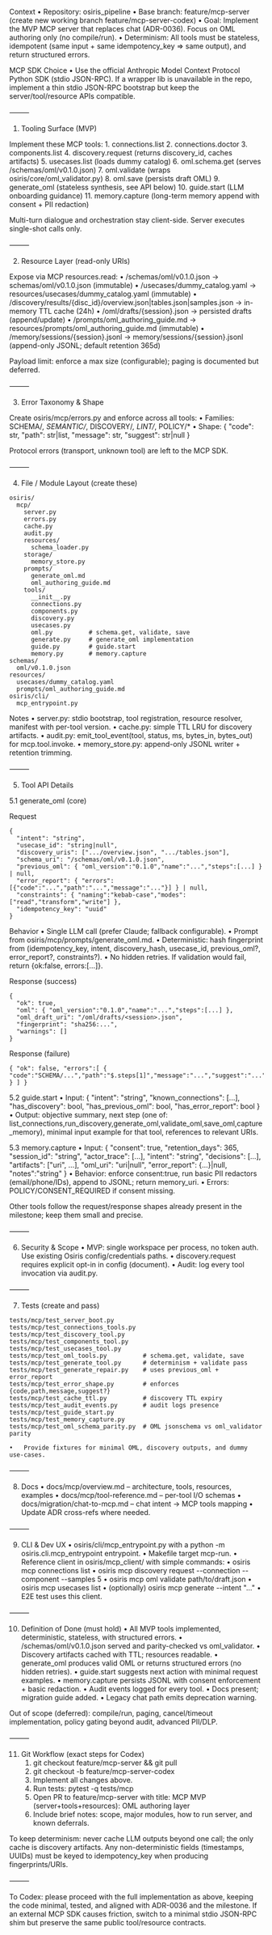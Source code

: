 Context
• Repository: osiris_pipeline
• Base branch: feature/mcp-server (create new working branch feature/mcp-server-codex)
• Goal: Implement the MVP MCP server that replaces chat (ADR-0036). Focus on OML authoring only (no compile/run).
• Determinism: All tools must be stateless, idempotent (same input + same idempotency_key ⇒ same output), and return structured errors.

MCP SDK Choice
• Use the official Anthropic Model Context Protocol Python SDK (stdio JSON-RPC). If a wrapper lib is unavailable in the repo, implement a thin stdio JSON-RPC bootstrap but keep the server/tool/resource APIs compatible.

⸻

1. Tooling Surface (MVP)

Implement these MCP tools: 1. connections.list 2. connections.doctor 3. components.list 4. discovery.request (returns discovery_id, caches artifacts) 5. usecases.list (loads dummy catalog) 6. oml.schema.get (serves /schemas/oml/v0.1.0.json) 7. oml.validate (wraps osiris/core/oml_validator.py) 8. oml.save (persists draft OML) 9. generate_oml (stateless synthesis, see API below) 10. guide.start (LLM onboarding guidance) 11. memory.capture (long-term memory append with consent + PII redaction)

Multi-turn dialogue and orchestration stay client-side. Server executes single-shot calls only.

⸻

2. Resource Layer (read-only URIs)

Expose via MCP resources.read:
• /schemas/oml/v0.1.0.json → schemas/oml/v0.1.0.json (immutable)
• /usecases/dummy_catalog.yaml → resources/usecases/dummy_catalog.yaml (immutable)
• /discovery/results/{disc_id}/overview.json|tables.json|samples.json → in-memory TTL cache (24h)
• /oml/drafts/{session}.json → persisted drafts (append/update)
• /prompts/oml_authoring_guide.md → resources/prompts/oml_authoring_guide.md (immutable)
• /memory/sessions/{session}.jsonl → memory/sessions/{session}.jsonl (append-only JSONL; default retention 365d)

Payload limit: enforce a max size (configurable); paging is documented but deferred.

⸻

3. Error Taxonomy & Shape

Create osiris/mcp/errors.py and enforce across all tools:
• Families: SCHEMA/_, SEMANTIC/_, DISCOVERY/_, LINT/_, POLICY/\*
• Shape: { "code": str, "path": str|list, "message": str, "suggest": str|null }

Protocol errors (transport, unknown tool) are left to the MCP SDK.

⸻

4. File / Module Layout (create these)

```
osiris/
  mcp/
    server.py
    errors.py
    cache.py
    audit.py
    resources/
      schema_loader.py
    storage/
      memory_store.py
    prompts/
      generate_oml.md
      oml_authoring_guide.md
    tools/
      __init__.py
      connections.py
      components.py
      discovery.py
      usecases.py
      oml.py          # schema.get, validate, save
      generate.py     # generate_oml implementation
      guide.py        # guide.start
      memory.py       # memory.capture
schemas/
  oml/v0.1.0.json
resources/
  usecases/dummy_catalog.yaml
  prompts/oml_authoring_guide.md
osiris/cli/
  mcp_entrypoint.py
```

Notes
• server.py: stdio bootstrap, tool registration, resource resolver, manifest with per-tool version.
• cache.py: simple TTL LRU for discovery artifacts.
• audit.py: emit_tool_event(tool, status, ms, bytes_in, bytes_out) for mcp.tool.invoke.
• memory_store.py: append-only JSONL writer + retention trimming.

⸻

5. Tool API Details

5.1 generate_oml (core)

Request

```
{
  "intent": "string",
  "usecase_id": "string|null",
  "discovery_uris": [".../overview.json", ".../tables.json"],
  "schema_uri": "/schemas/oml/v0.1.0.json",
  "previous_oml": { "oml_version":"0.1.0","name":"...","steps":[...] } | null,
  "error_report": { "errors":[{"code":"...","path":"...","message":"..."}] } | null,
  "constraints": { "naming":"kebab-case","modes":["read","transform","write"] },
  "idempotency_key": "uuid"
}
```

Behavior
• Single LLM call (prefer Claude; fallback configurable).
• Prompt from osiris/mcp/prompts/generate_oml.md.
• Deterministic: hash fingerprint from (idempotency_key, intent, discovery_hash, usecase_id, previous_oml?, error_report?, constraints?).
• No hidden retries. If validation would fail, return {ok:false, errors:[…]}.

Response (success)

```
{
  "ok": true,
  "oml": { "oml_version":"0.1.0","name":"...","steps":[...] },
  "oml_draft_uri": "/oml/drafts/<session>.json",
  "fingerprint": "sha256:...",
  "warnings": []
}
```

Response (failure)

```
{ "ok": false, "errors":[ { "code":"SCHEMA/...","path":"$.steps[1]","message":"...","suggest":"..." } ] }
```

5.2 guide.start
• Input: { "intent": "string", "known_connections": [...], "has_discovery": bool, "has_previous_oml": bool, "has_error_report": bool }
• Output: objective summary, next step (one of: list_connections,run_discovery,generate_oml,validate_oml,save_oml,capture_memory), minimal input example for that tool, references to relevant URIs.

5.3 memory.capture
• Input: { "consent": true, "retention_days": 365, "session_id": "string", "actor_trace": [...], "intent": "string", "decisions": [...], "artifacts": ["uri", ...], "oml_uri": "uri|null", "error_report": {...}|null, "notes":"string" }
• Behavior: enforce consent:true, run basic PII redactors (email/phone/IDs), append to JSONL; return memory_uri.
• Errors: POLICY/CONSENT_REQUIRED if consent missing.

Other tools follow the request/response shapes already present in the milestone; keep them small and precise.

⸻

6. Security & Scope
   • MVP: single workspace per process, no token auth. Use existing Osiris config/credentials paths.
   • discovery.request requires explicit opt-in in config (document).
   • Audit: log every tool invocation via audit.py.

⸻

7. Tests (create and pass)

```
tests/mcp/test_server_boot.py
tests/mcp/test_connections_tools.py
tests/mcp/test_discovery_tool.py
tests/mcp/test_components_tool.py
tests/mcp/test_usecases_tool.py
tests/mcp/test_oml_tools.py          # schema.get, validate, save
tests/mcp/test_generate_tool.py      # determinism + validate pass
tests/mcp/test_generate_repair.py    # uses previous_oml + error_report
tests/mcp/test_error_shape.py        # enforces {code,path,message,suggest?}
tests/mcp/test_cache_ttl.py          # discovery TTL expiry
tests/mcp/test_audit_events.py       # audit logs presence
tests/mcp/test_guide_start.py
tests/mcp/test_memory_capture.py
tests/mcp/test_oml_schema_parity.py  # OML jsonschema vs oml_validator parity
```

    •	Provide fixtures for minimal OML, discovery outputs, and dummy use-cases.

⸻

8. Docs
   • docs/mcp/overview.md – architecture, tools, resources, examples
   • docs/mcp/tool-reference.md – per-tool I/O schemas
   • docs/migration/chat-to-mcp.md – chat intent → MCP tools mapping
   • Update ADR cross-refs where needed.

⸻

9. CLI & Dev UX
   • osiris/cli/mcp_entrypoint.py with a python -m osiris.cli.mcp_entrypoint entrypoint.
   • Makefile target mcp-run.
   • Reference client in osiris/mcp_client/ with simple commands:
   • osiris mcp connections list
   • osiris mcp discovery request --connection <id> --component <id> --samples 5
   • osiris mcp oml validate path/to/draft.json
   • osiris mcp usecases list
   • (optionally) osiris mcp generate --intent "..."
   • E2E test uses this client.

⸻

10. Definition of Done (must hold)
    • All MVP tools implemented, deterministic, stateless, with structured errors.
    • /schemas/oml/v0.1.0.json served and parity-checked vs oml_validator.
    • Discovery artifacts cached with TTL; resources readable.
    • generate_oml produces valid OML or returns structured errors (no hidden retries).
    • guide.start suggests next action with minimal request examples.
    • memory.capture persists JSONL with consent enforcement + basic redaction.
    • Audit events logged for every tool.
    • Docs present; migration guide added.
    • Legacy chat path emits deprecation warning.

Out of scope (deferred): compile/run, paging, cancel/timeout implementation, policy gating beyond audit, advanced PII/DLP.

⸻

11. Git Workflow (exact steps for Codex)
    1.  git checkout feature/mcp-server && git pull
    2.  git checkout -b feature/mcp-server-codex
    3.  Implement all changes above.
    4.  Run tests: pytest -q tests/mcp
    5.  Open PR to feature/mcp-server with title: MCP MVP (server+tools+resources): OML authoring layer
    6.  Include brief notes: scope, major modules, how to run server, and known deferrals.

To keep determinism: never cache LLM outputs beyond one call; the only cache is discovery artifacts. Any non-deterministic fields (timestamps, UUIDs) must be keyed to idempotency_key when producing fingerprints/URIs.

⸻

To Codex: please proceed with the full implementation as above, keeping the code minimal, tested, and aligned with ADR-0036 and the milestone. If an external MCP SDK causes friction, switch to a minimal stdio JSON-RPC shim but preserve the same public tool/resource contracts.
